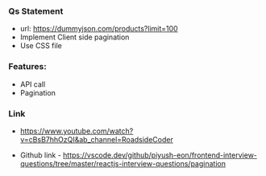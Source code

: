 ### Qs Statement

- url: https://dummyjson.com/products?limit=100
- Implement Client side pagination
- Use CSS file

### Features:

- API call
- Pagination

### Link

- https://www.youtube.com/watch?v=cBsB7hhOzQI&ab_channel=RoadsideCoder

- Github link - https://vscode.dev/github/piyush-eon/frontend-interview-questions/tree/master/reactjs-interview-questions/pagination
